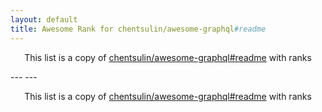 ```yaml
---
layout: default
title: Awesome Rank for chentsulin/awesome-graphql#readme
---
```


<p align="center">
	This list is a copy of <a href="https://github.com/chentsulin/awesome-graphql#readme">chentsulin/awesome-graphql#readme</a> with ranks
</p>
---
---
<p align="center">
	This list is a copy of <a href="https://github.com/chentsulin/awesome-graphql#readme">chentsulin/awesome-graphql#readme</a> with ranks
</p>
